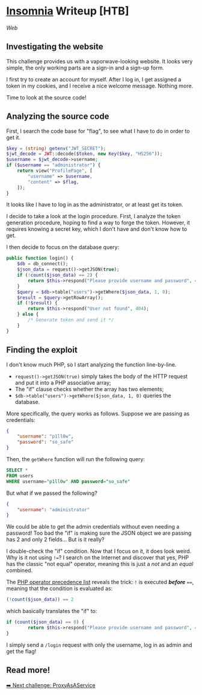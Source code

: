# [Insomnia](https://app.hackthebox.com/challenges/Insomnia) Writeup [HTB]
_Web_

## Investigating the website
This challenge provides us with a vaporwave-looking website. 
It looks very simple, the only working parts are a sign-in and a sign-up form.

I first try to create an account for myself. After I log in, I get assigned a token in my cookies, and I receive a nice welcome message. Nothing more.

Time to look at the source code!

## Analyzing the source code
First, I search the code base for "flag", to see what I have to do in order to get it.
```php
$key = (string) getenv("JWT_SECRET");
$jwt_decode = JWT::decode($token, new Key($key, "HS256"));
$username = $jwt_decode->username;
if ($username == "administrator") {
    return view("ProfilePage", [
        "username" => $username,
        "content" => $flag,
    ]);
}
```
It looks like I have to log in as the administrator, or at least get its token. 

I decide to take a look at the login procedure. First, I analyze the token generation procedure, hoping to find a way to forge the token. However, it requires knowing a secret key, which I don't have and don't know how to get.

I then decide to focus on the database query:
```php
public function login() {
    $db = db_connect();
    $json_data = request()->getJSON(true);
    if (!count($json_data) == 2) {
        return $this->respond("Please provide username and password", 404);
    }
    $query = $db->table("users")->getWhere($json_data, 1, 0);
    $result = $query->getRowArray();
    if (!$result) {
        return $this->respond("User not found", 404);
    } else {
        /* Generate token and send it */
    }
}
```

## Finding the exploit
I don't know much PHP, so I start analyzing the function line-by-line.
- `request()->getJSON(true)` simply takes the body of the HTTP request and put it into a PHP associative array;
- The "if" clause checks whether the array has two elements;
- `$db->table("users")->getWhere($json_data, 1, 0)` queries the database.

More specifically, the query works as follows. Suppose we are passing as credentials:
```json
{
    "username": "p1ll0w",
    "password": "so_safe"
}
```
Then, the `getWhere` function will run the following query:
```sql
SELECT *
FROM users
WHERE username="p1ll0w" AND password="so_safe"
```

But what if we passed the following?
```json
{
    "username": "administrator"
}
```
We could be able to get the admin credentials without even needing a password! Too bad the "if" is making sure the JSON object we are passing has 2 and only 2 fields... But is it really?

I double-check the "if" condition. Now that I focus on it, it does look weird. Why is it not using `!=`? I search on the Internet and discover that yes, PHP has the classic "not equal" operator, meaning this is just a _not_ and an _equal_ combined. 

The [PHP operator precedence list](https://www.php.net/manual/en/language.operators.precedence.php) reveals the trick: `!` is executed *__before__* `==`, meaning that the condition is evaluated as:
```php
(!count($json_data)) == 2
```
which basically translates the "if" to:
```php
if (count($json_data) == 0) {
        return $this->respond("Please provide username and password", 404);
}
```

I simply send a `/login` request with only the username, log in as admin and get the flag!

## Read more!
[➡️ Next challenge: ProxyAsAService](./proxyasaservice.md)